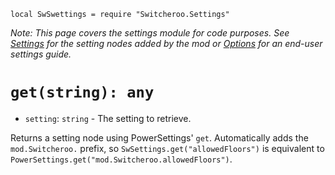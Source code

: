 `local SwSwettings = require "Switcheroo.Settings"`

*Note: This page covers the settings module for code purposes. See [Settings](../Settings.md) for the setting nodes added by the mod or [Options](../../Options.md) for an end-user settings guide.*

# `get(string): any`
* `setting`: `string` - The setting to retrieve.

Returns a setting node using PowerSettings' `get`. Automatically adds the `mod.Switcheroo.` prefix, so `SwSettings.get("allowedFloors")` is equivalent to `PowerSettings.get("mod.Switcheroo.allowedFloors")`.